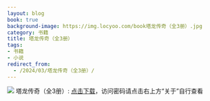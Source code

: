 ```yaml
---
layout: blog
book: true
background-image: https://img.locyoo.com/book塔龙传奇（全3册）.jpg
category: 书籍
title: 塔龙传奇（全3册）
tags:
- 书籍
- 小说
redirect_from:
  - /2024/03/塔龙传奇（全3册）/
---
```

![](https://img.locyoo.com/book塔龙传奇（全3册）.jpg)
塔龙传奇（全3册）: <a name = "ref1" href="https://url18.ctfile.com/f/50983618-1418301746-e5b73b?p=3619">点击下载</a>，访问密码请点击右上方“关于”自行查看